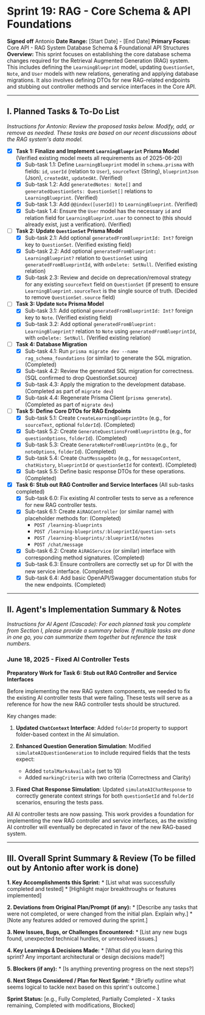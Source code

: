 # Sprint 19: RAG - Core Schema & API Foundations

**Signed off** Antonio
**Date Range:** [Start Date] - [End Date]
**Primary Focus:** Core API - RAG System Database Schema & Foundational API Structures
**Overview:** This sprint focuses on establishing the core database schema changes required for the Retrieval Augmented Generation (RAG) system. This includes defining the `LearningBlueprint` model, updating `QuestionSet`, `Note`, and `User` models with new relations, generating and applying database migrations. It also involves defining DTOs for new RAG-related endpoints and stubbing out controller methods and service interfaces in the Core API.

---

## I. Planned Tasks & To-Do List

*Instructions for Antonio: Review the proposed tasks below. Modify, add, or remove as needed. These tasks are based on our recent discussions about the RAG system's data model.*

- [x] **Task 1: Finalize and Implement `LearningBlueprint` Prisma Model** (Verified existing model meets all requirements as of 2025-06-20)
    - [x] Sub-task 1.1: Define `LearningBlueprint` model in `schema.prisma` with fields: `id`, `userId` (relation to `User`), `sourceText` (String), `blueprintJson` (Json), `createdAt`, `updatedAt`. (Verified)
    - [x] Sub-task 1.2: Add `generatedNotes: Note[]` and `generatedQuestionSets: QuestionSet[]` relations to `LearningBlueprint`. (Verified)
    - [x] Sub-task 1.3: Add `@@index([userId])` to `LearningBlueprint`. (Verified)
    - [x] Sub-task 1.4: Ensure the `User` model has the necessary `id` and relation field for `LearningBlueprint.user` to connect to (this should already exist, just a verification). (Verified)
- [ ] **Task 2: Update `QuestionSet` Prisma Model**
    - [x] Sub-task 2.1: Add optional `generatedFromBlueprintId: Int?` foreign key to `QuestionSet`. (Verified existing field)
    - [x] Sub-task 2.2: Add optional `generatedFromBlueprint: LearningBlueprint?` relation to `QuestionSet` using `generatedFromBlueprintId`, with `onDelete: SetNull`. (Verified existing relation)
    - [x] Sub-task 2.3: Review and decide on deprecation/removal strategy for any existing `sourceText` field on `QuestionSet` (if present) to ensure `LearningBlueprint.sourceText` is the single source of truth. (Decided to remove `QuestionSet.source` field)
- [ ] **Task 3: Update `Note` Prisma Model**
    - [x] Sub-task 3.1: Add optional `generatedFromBlueprintId: Int?` foreign key to `Note`. (Verified existing field)
    - [x] Sub-task 3.2: Add optional `generatedFromBlueprint: LearningBlueprint?` relation to `Note` using `generatedFromBlueprintId`, with `onDelete: SetNull`. (Verified existing relation)
- [ ] **Task 4: Database Migration**
    - [x] Sub-task 4.1: Run `prisma migrate dev --name rag_schema_foundations` (or similar) to generate the SQL migration. (Completed)
    - [x] Sub-task 4.2: Review the generated SQL migration for correctness. (SQL confirmed to drop QuestionSet.source)
    - [x] Sub-task 4.3: Apply the migration to the development database. (Completed as part of `migrate dev`)
    - [x] Sub-task 4.4: Regenerate Prisma Client (`prisma generate`). (Completed as part of `migrate dev`)
- [ ] **Task 5: Define Core DTOs for RAG Endpoints**
    - [x] Sub-task 5.1: Create `CreateLearningBlueprintDto` (e.g., for `sourceText`, optional `folderId`). (Completed)
    - [x] Sub-task 5.2: Create `GenerateQuestionsFromBlueprintDto` (e.g., for `questionOptions`, `folderId`). (Completed)
    - [x] Sub-task 5.3: Create `GenerateNoteFromBlueprintDto` (e.g., for `noteOptions`, `folderId`). (Completed)
    - [x] Sub-task 5.4: Create `ChatMessageDto` (e.g., for `messageContent`, `chatHistory`, `blueprintId` or `questionSetId` for context). (Completed)
    - [x] Sub-task 5.5: Define basic response DTOs for these operations. (Completed)
- [x] **Task 6: Stub out RAG Controller and Service Interfaces** (All sub-tasks completed)
    - [x] Sub-task 6.0: Fix existing AI controller tests to serve as a reference for new RAG controller tests.
    - [x] Sub-task 6.1: Create `AiRAGController` (or similar name) with placeholder methods for: (Completed)
        - `POST /learning-blueprints`
        - `POST /learning-blueprints/:blueprintId/question-sets`
        - `POST /learning-blueprints/:blueprintId/notes`
        - `POST /chat/message`
    - [x] Sub-task 6.2: Create `AiRAGService` (or similar) interface with corresponding method signatures. (Completed)
    - [x] Sub-task 6.3: Ensure controllers are correctly set up for DI with the new service interface. (Completed)
    - [x] Sub-task 6.4: Add basic OpenAPI/Swagger documentation stubs for the new endpoints. (Completed)

---

## II. Agent's Implementation Summary & Notes

*Instructions for AI Agent (Cascade): For each planned task you complete from Section I, please provide a summary below. If multiple tasks are done in one go, you can summarize them together but reference the task numbers.*

### June 18, 2025 - Fixed AI Controller Tests

**Preparatory Work for Task 6: Stub out RAG Controller and Service Interfaces**

Before implementing the new RAG system components, we needed to fix the existing AI controller tests that were failing. These tests will serve as a reference for how the new RAG controller tests should be structured.

Key changes made:

1. **Updated `ChatContext` Interface**: Added `folderId` property to support folder-based context in the AI simulation.

2. **Enhanced Question Generation Simulation**: Modified `simulateAIQuestionGeneration` to include required fields that the tests expect:
   - Added `totalMarksAvailable` (set to 10)
   - Added `markingCriteria` with two criteria (Correctness and Clarity)

3. **Fixed Chat Response Simulation**: Updated `simulateAIChatResponse` to correctly generate context strings for both `questionSetId` and `folderId` scenarios, ensuring the tests pass.

All AI controller tests are now passing. This work provides a foundation for implementing the new RAG controller and service interfaces, as the existing AI controller will eventually be deprecated in favor of the new RAG-based system.

---

## III. Overall Sprint Summary & Review (To be filled out by Antonio after work is done)

**1. Key Accomplishments this Sprint:**
    * [List what was successfully completed and tested]
    * [Highlight major breakthroughs or features implemented]

**2. Deviations from Original Plan/Prompt (if any):**
    * [Describe any tasks that were not completed, or were changed from the initial plan. Explain why.]
    * [Note any features added or removed during the sprint.]

**3. New Issues, Bugs, or Challenges Encountered:**
    * [List any new bugs found, unexpected technical hurdles, or unresolved issues.]

**4. Key Learnings & Decisions Made:**
    * [What did you learn during this sprint? Any important architectural or design decisions made?]

**5. Blockers (if any):**
    * [Is anything preventing progress on the next steps?]

**6. Next Steps Considered / Plan for Next Sprint:**
    * [Briefly outline what seems logical to tackle next based on this sprint's outcome.]

**Sprint Status:** [e.g., Fully Completed, Partially Completed - X tasks remaining, Completed with modifications, Blocked]
